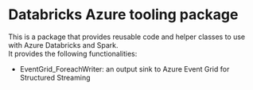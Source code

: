 # Databricks Azure tooling package

This is a package that provides reusable code and helper classes to use with Azure Databricks and Spark.  
It provides the following functionalities:

- EventGrid_ForeachWriter: an output sink to Azure Event Grid for Structured Streaming